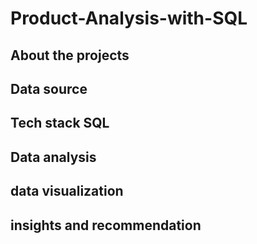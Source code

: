 # Product-Analysis-with-SQL
## About the projects
## Data source 

## Tech stack SQL
## Data analysis
## data visualization 
## insights and recommendation
